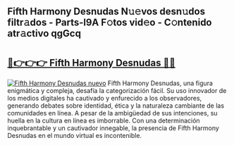 ## Fifth Harmony Desnudas N𝚞𝚎vos desn𝚞dos filtr𝚊dos - Parts-l9A F𝚘tos vid𝚎o - C𝚘ntenido atr𝚊ctivo qgGcq

# <h2><a href="http://mbctzq0.tromn.icu/?c=Fifth+Harmony+Desnudas">🔗👉👉👉 Fifth Harmony Desnudas 🔗🔗</a></h2>

[![Fifth Harmony Desnudas nuevo](https://i.imgur.com/pEAQMta.gif)](http://mbctzq0.tromn.icu/?c=Fifth+Harmony+Desnudas)
Fifth Harmony Desnudas, una figura enigmática y compleja, desafía la categorización fácil. Su uso innovador de los medios digitales ha cautivado y enfurecido a los observadores, generando debates sobre identidad, ética y la naturaleza cambiante de las comunidades en línea. A pesar de la ambigüedad de sus intenciones, su huella en la cultura en línea es imborrable. Con una determinación inquebrantable y un cautivador innegable, la presencia de Fifth Harmony Desnudas en el mundo virtual es incontenible.
